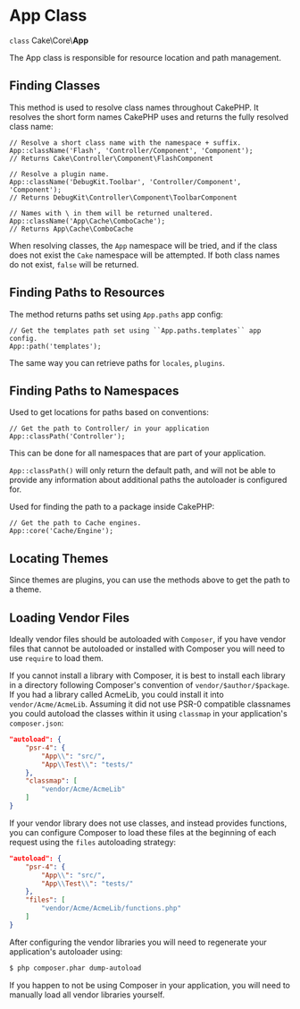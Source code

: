 # App Class

`class` Cake\\Core\\**App**

The App class is responsible for resource location and path management.

## Finding Classes

This method is used to resolve class names throughout CakePHP. It resolves
the short form names CakePHP uses and returns the fully resolved class name:

    // Resolve a short class name with the namespace + suffix.
    App::className('Flash', 'Controller/Component', 'Component');
    // Returns Cake\Controller\Component\FlashComponent

    // Resolve a plugin name.
    App::className('DebugKit.Toolbar', 'Controller/Component', 'Component');
    // Returns DebugKit\Controller\Component\ToolbarComponent

    // Names with \ in them will be returned unaltered.
    App::className('App\Cache\ComboCache');
    // Returns App\Cache\ComboCache

When resolving classes, the `App` namespace will be tried, and if the
class does not exist the `Cake` namespace will be attempted. If both
class names do not exist, `false` will be returned.

## Finding Paths to Resources

The method returns paths set using `App.paths` app config:

    // Get the templates path set using ``App.paths.templates`` app config.
    App::path('templates');

The same way you can retrieve paths for `locales`, `plugins`.

## Finding Paths to Namespaces

Used to get locations for paths based on conventions:

    // Get the path to Controller/ in your application
    App::classPath('Controller');

This can be done for all namespaces that are part of your application.

`App::classPath()` will only return the default path, and will not be able to
provide any information about additional paths the autoloader is configured
for.

Used for finding the path to a package inside CakePHP:

    // Get the path to Cache engines.
    App::core('Cache/Engine');

## Locating Themes

Since themes are plugins, you can use the methods above to get the path to
a theme.

## Loading Vendor Files

Ideally vendor files should be autoloaded with `Composer`, if you have vendor
files that cannot be autoloaded or installed with Composer you will need to use
`require` to load them.

If you cannot install a library with Composer, it is best to install each library in
a directory following Composer's convention of `vendor/$author/$package`.
If you had a library called AcmeLib, you could install it into
`vendor/Acme/AcmeLib`. Assuming it did not use PSR-0 compatible classnames
you could autoload the classes within it using `classmap` in your
application's `composer.json`:

``` json
"autoload": {
    "psr-4": {
        "App\\": "src/",
        "App\\Test\\": "tests/"
    },
    "classmap": [
        "vendor/Acme/AcmeLib"
    ]
}
```

If your vendor library does not use classes, and instead provides functions, you
can configure Composer to load these files at the beginning of each request
using the `files` autoloading strategy:

``` json
"autoload": {
    "psr-4": {
        "App\\": "src/",
        "App\\Test\\": "tests/"
    },
    "files": [
        "vendor/Acme/AcmeLib/functions.php"
    ]
}
```

After configuring the vendor libraries you will need to regenerate your
application's autoloader using:

``` bash
$ php composer.phar dump-autoload
```

If you happen to not be using Composer in your application, you will need to
manually load all vendor libraries yourself.
